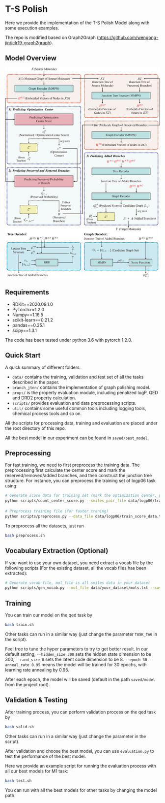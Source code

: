 # T-S Polish

Here we provide the implementation of the T-S Polish Model along with some execution examples. 

The repo is modified based on Graph2Graph (https://github.com/wengong-jin/iclr19-graph2graph).

## Model Overview

![framework](.\framework.png)

## Requirements

* RDKit==2020.09.1.0
* PyTorch>=1.2.0
* Numpy==1.16.5
* scikit-learn==0.21.2
* pandas==0.25.1
* scipy==1.3.1

The code has been tested under python 3.6 with pytorch 1.2.0. 

## Quick Start
A quick summary of different folders:
* `data/` contains the training, validation and test set of all the tasks described in the paper.
* `branch_jtnn/` contains the implementation of graph polishing model.
* `props/` is the property evaluation module, including penalized logP, QED and DRD2 property calculation.
* `scripts/` provides evaluation and data preprocessing scripts.
* `util/` contains some useful common tools including logging tools, chemical process tools and so on. 

All the scripts for processing data, training and evaluation are placed under the root directory of this repo. 

All the best model in our experiment can be found in `saved/best_model`. 

## Preprocessing

For fast training, we need to first preprocess the training data. The preprocessing first calculate the center score and mark the reserved/removed/added branches, and then construct the junction tree structure. For instance, you can preprocess the training set of logp06 task using: 

```bash
# Generate score data for training set (mark the optimization center, preserved/removed/added branches)
python scripts/count_center_score.py --smiles_pair_file data/logp06/train_pairs.txt --result_file data/logp06/train_score_data.txt --ncpu 8

# Preprocess training file (for faster traning)
python scripts/preprocess.py --data_file data/logp06/train_score_data.txt --save_file data/logp06/train_trees.pkl --ncpu 8
```

To preprocess all the datasets, just run

```bash
bash preprocess.sh
```

## Vocabulary Extraction (Optional)

If you want to use your own dataset, you need extract a vocab file by the following scripts (For the existing dataset, all the vocab files has been extracted): 

```bash
# Generate vocab file, mol_file is all smiles data in your dataset
python scripts/gen_vocab.py --mol_file data/your_dataset/mols.txt --save_vocab_file data/your_dataset/vocab.txt --ncpu 32
```

## Training

 You can train our model on the qed task by

```bash
bash train.sh
```

Other tasks can run in a similar way (just change the parameter `TASK_TAG` in the script). 

Feel free to tune the hyper parameters to try to get better result.  In our default setting, `--hidden_size 300` sets the hidden state dimension to be 300, `--rand_size 8` sets the latent code dimension to be 8. `--epoch 30 --anneal_rate 0.95` means the model will be trained for 30 epochs, with learning rate annealing by 0.95. 

After each epoch, the model will be saved (default in the path `saved/model` from the project root).

## Validation & Testing

After training process, you can perform validation process on the qed task by

```bash
bash valid.sh
```

Other tasks can run in a similar way (just change the parameter in the script). 

After validation and choose the best model, you can use  `evaluation.py`  to test the performance of the best model. 

Here we provide an example script for running the evaluation process with all our best models for M1 task:

```bash
bash test.sh
```

You can run with all the best models for other tasks by changing the model path. 